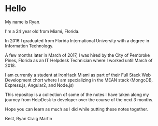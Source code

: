 # Hello

My name is Ryan.

I'm a 24 year old from Miami, Florida. 

In 2016 I graduated from Florida International University with a degree in Information Technology. 

A few months later in March of 2017, I was hired by the City of Pembroke Pines, Florida as an IT Helpdesk Technician where I worked until March of 2018. 

I am currently a student at IronHack Miami as part of their Full Stack Web Development chort where I am specializing in the MEAN stack (MongoDB, Express.js, Angular2, and Node.js)

This repositoy is a collection of some of the notes I have taken along my journey from HelpDesk to developer over the course of the next 3 months. 

Hope you can learn as much as I did while putting these notes together. 

Best,
Ryan Craig Martin